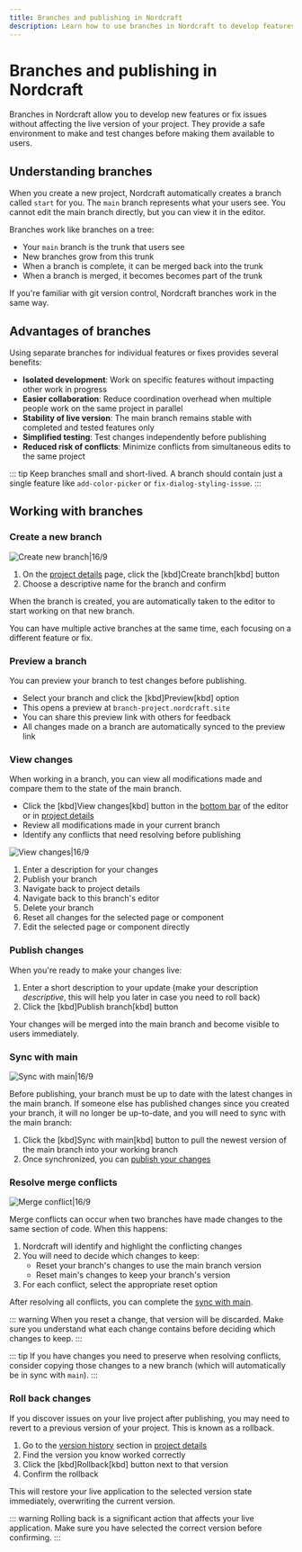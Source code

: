 ```yaml
---
title: Branches and publishing in Nordcraft
description: Learn how to use branches in Nordcraft to develop features safely, test changes, resolve merge conflicts, and publish updates to live applications.
---
```


# Branches and publishing in Nordcraft

Branches in Nordcraft allow you to develop new features or fix issues without affecting the live version of your project. They provide a safe environment to make and test changes before making them available to users.

## Understanding branches

When you create a new project, Nordcraft automatically creates a branch called `start` for you. The `main` branch represents what your users see. You cannot edit the main branch directly, but you can view it in the editor.

Branches work like branches on a tree:

- Your `main` branch is the trunk that users see
- New branches grow from this trunk
- When a branch is complete, it can be merged back into the trunk
- When a branch is merged, it becomes becomes part of the trunk

If you're familiar with git version control, Nordcraft branches work in the same way.

## Advantages of branches

Using separate branches for individual features or fixes provides several benefits:

- **Isolated development**: Work on specific features without impacting other work in progress
- **Easier collaboration**: Reduce coordination overhead when multiple people work on the same project in parallel
- **Stability of live version**: The main branch remains stable with completed and tested features only
- **Simplified testing**: Test changes independently before publishing
- **Reduced risk of conflicts**: Minimize conflicts from simultaneous edits to the same project

::: tip
Keep branches small and short-lived. A branch should contain just a single feature like `add-color-picker` or `fix-dialog-styling-issue`.
:::

## Working with branches

### Create a new branch

![Create new branch|16/9](create-new-branch.webp)

1. On the [project details](/get-started/project-details) page, click the [kbd]Create branch[kbd] button
2. Choose a descriptive name for the branch and confirm

When the branch is created, you are automatically taken to the editor to start working on that new branch.

You can have multiple active branches at the same time, each focusing on a different feature or fix.

### Preview a branch

You can preview your branch to test changes before publishing.

- Select your branch and click the [kbd]Preview[kbd] option
- This opens a preview at `branch-project.nordcraft.site`
- You can share this preview link with others for feedback
- All changes made on a branch are automatically synced to the preview link

### View changes

When working in a branch, you can view all modifications made and compare them to the state of the main branch.

- Click the [kbd]View changes[kbd] button in the [bottom bar](/the-editor/bottom-bar) of the editor or in [project details](/get-started/project-details)
- Review all modifications made in your current branch
- Identify any conflicts that need resolving before publishing

![View changes|16/9](view-changes.webp)

1. Enter a description for your changes
2. Publish your branch
3. Navigate back to project details
4. Navigate back to this branch's editor
5. Delete your branch
6. Reset all changes for the selected page or component
7. Edit the selected page or component directly

### Publish changes

When you're ready to make your changes live:

1. Enter a short description to your update (make your description *descriptive*, this will help you later in case you need to roll back)
2. Click the [kbd]Publish branch[kbd] button

Your changes will be merged into the main branch and become visible to users immediately.

### Sync with main

![Sync with main|16/9](sync-with-main.webp)

Before publishing, your branch must be up to date with the latest changes in the main branch. If someone else has published changes since you created your branch, it will no longer be up-to-date, and you will need to sync with the main branch:

1. Click the [kbd]Sync with main[kbd] button to pull the newest version of the main branch into your working branch
2. Once synchronized, you can [publish your changes](#publish-changes)

### Resolve merge conflicts

![Merge conflict|16/9](merge-conflicts.webp)

Merge conflicts can occur when two branches have made changes to the same section of code. When this happens:

1. Nordcraft will identify and highlight the conflicting changes
2. You will need to decide which changes to keep:
    - Reset your branch's changes to use the main branch version
    - Reset main's changes to keep your branch's version
3. For each conflict, select the appropriate reset option

After resolving all conflicts, you can complete the [sync with main](#sync-with-main).

::: warning
When you reset a change, that version will be discarded. Make sure you understand what each change contains before deciding which changes to keep.
:::

::: tip
If you have changes you need to preserve when resolving conflicts, consider copying those changes to a new branch (which will automatically be in sync with `main`).
:::

### Roll back changes

If you discover issues on your live project after publishing, you may need to revert to a previous version of your project. This is known as a rollback.

1. Go to the [version history](/get-started/project-details#version-history) section in [project details](/get-started/project-details)
2. Find the version you know worked correctly
3. Click the [kbd]Rollback[kbd] button next to that version
4. Confirm the rollback

This will restore your live application to the selected version state immediately, overwriting the current version.

::: warning
Rolling back is a significant action that affects your live application. Make sure you have selected the correct version before confirming.
:::
